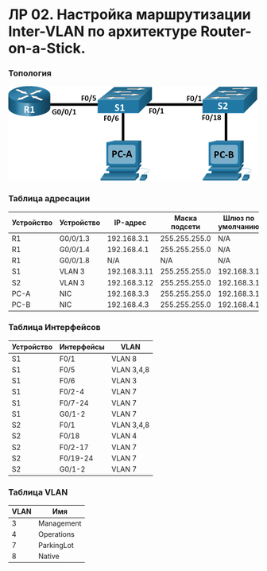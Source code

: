 # ЛP 02. Настройка маршрутизации Inter-VLAN по архитектуре Router-on-a-Stick.

### 	Топология
![](https://github.com/sag81/otus-networks/blob/master/labs/02/schema.png)

### Таблица адресации
Устройство | Устройство | IP-адрес      | Маска подсети | Шлюз по умолчанию
---------- | ---------- | ------------- | ------------- | -------------
R1	       | G0/0/1.3	| 192.168.3.1	| 255.255.255.0	| N/A
R1	       | G0/0/1.4	| 192.168.4.1	| 255.255.255.0	| N/A
R1	       | G0/0/1.8	| N/A	        | N/A	        | N/A
S1	       | VLAN 3	    | 192.168.3.11	| 255.255.255.0	| 192.168.3.1
S2	       | VLAN 3	    | 192.168.3.12	| 255.255.255.0	| 192.168.3.1
PC-A	   | NIC	    | 192.168.3.3	| 255.255.255.0	| 192.168.3.1
PC-B	   | NIC	    | 192.168.4.3	| 255.255.255.0	| 192.168.4.1

### Таблица Интерфейсов
 Устройство | Интерфейсы | VLAN
 ---------- | ---------- | ----------- 
 S1         | F0/1 		 | VLAN 8
 S1         | F0/5       | VLAN 3,4,8
 S1         | F0/6       | VLAN 3
 S1         | F0/2-4     | VLAN 7
 S1         | F0/7-24    | VLAN 7
 S1         | G0/1-2     | VLAN 7
 S2         | F0/1       | VLAN 3,4,8
 S2         | F0/18      | VLAN 4
 S2         | F0/2-17    | VLAN 7
 S2         | F0/19-24   | VLAN 7
 S2         | G0/1-2     | VLAN 7

### Таблица VLAN
 VLAN  | Имя        
 ----- | ---------  
 3     | Management 
 4	   | Operations 
 7     | ParkingLot 
 8	   | Native	   
